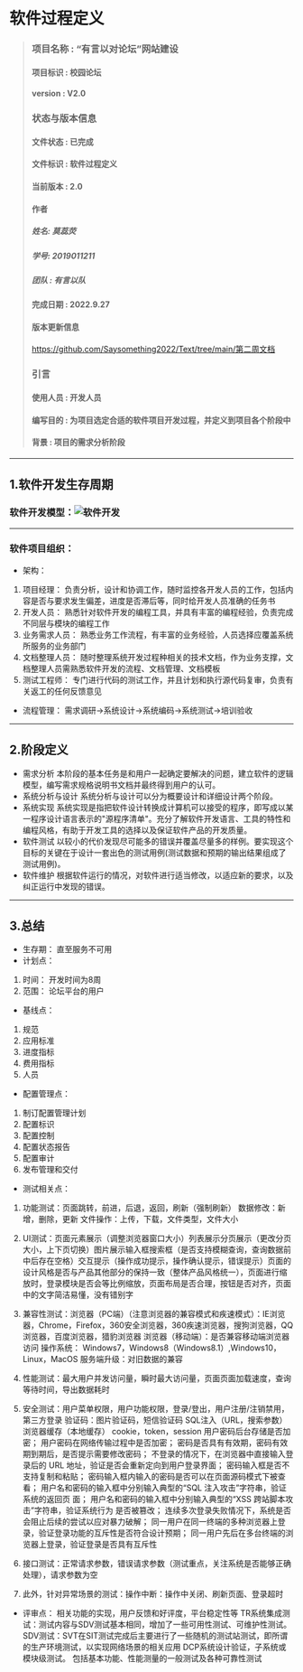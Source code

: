 # 软件过程定义

> ### 项目名称 : “有言以对论坛”网站建设
> #### 项目标识 : 校园论坛
> #### version : V2.0
> ### 状态与版本信息
> #### 文件状态 : 已完成
> #### 文件标识 : 软件过程定义
> #### 当前版本 : 2.0 
> #### 作者
> ##### 姓名: 莫蕊荧
> ##### 学号: 2019011211
> ##### 团队 : 有言以队
> #### 完成日期 : 2022.9.27
> #### 版本更新信息
> https://github.com/Saysomething2022/Text/tree/main/第二周文档
> ### 引言
> #### 使用人员 : 开发人员
> #### 编写目的 : 为项目选定合适的软件项目开发过程，并定义到项目各个阶段中
> #### 背景 : 项目的需求分析阶段
***
## 1.软件开发生存周期
### 软件开发模型：![软件开发](https://user-images.githubusercontent.com/75230560/191182687-d83a5ad6-6cac-4e6c-811e-12a3572c76d9.png)
* * *
### 软件项目组织：
- 架构：
1. 项目经理：
负责分析，设计和协调工作，随时监控各开发人员的工作，包括内容是否与要求发生偏差，进度是否滞后等，同时给开发人员准确的任务书
1. 开发人员：
熟悉针对软件开发的编程工具，并具有丰富的编程经验，负责完成不同层与模块的编程工作
1. 业务需求人员：
熟悉业务工作流程，有丰富的业务经验，人员选择应覆盖系统所服务的业务部门
1. 文档整理人员：
随时整理系统开发过程种相关的技术文档，作为业务支撑，文档整理人员需熟悉软件开发的流程、文档管理、文档模板
1. 测试工程师：
专门进行代码的测试工作，并且计划和执行源代码复审，负责有关返工的任何反馈意见
- 流程管理：
需求调研→系统设计→系统编码→系统测试→培训验收
* * *
## 2.阶段定义
- 需求分析 
本阶段的基本任务是和用户一起确定要解决的问题，建立软件的逻辑模型，编写需求规格说明书文档并最终得到用户的认可。
- 系统分析与设计 
系统分析与设计可以分为概要设计和详细设计两个阶段。
- 系统实现 
系统实现是指把软件设计转换成计算机可以接受的程序，即写成以某一程序设计语言表示的"源程序清单"。充分了解软件开发语言、工具的特性和编程风格，有助于开发工具的选择以及保证软件产品的开发质量。
- 软件测试 
以较小的代价发现尽可能多的错误并覆盖尽量多的样例。要实现这个目标的关键在于设计一套出色的测试用例(测试数据和预期的输出结果组成了测试用例)。
- 软件维护 
根据软件运行的情况，对软件进行适当修改，以适应新的要求，以及纠正运行中发现的错误。
* * *
## 3.总结
- 生存期：
直至服务不可用
- 计划点：
1. 时间：
开发时间为8周
3. 范围：
论坛平台的用户
- 基线点：
1. 规范
6. 应用标准
7. 进度指标
8. 费用指标
9. 人员
- 配置管理点：
 
1. 制订配置管理计划
2. 配置标识
3. 配置控制
4. 配置状态报告
5. 配置审计
6. 发布管理和交付
- 测试相关点：
1. 功能测试：页面跳转，前进，后退，返回，刷新（强制刷新）
数据修改：新增，删除，更新
文件操作：上传，下载，文件类型，文件大小

2. UI测试：页面元素展示（调整浏览器窗口大小）列表展示分页展示（更改分页大小，上下页切换）图片展示输入框搜索框（是否支持模糊查询，查询数据前中后存在空格）交互提示（操作成功提示，操作确认提示，错误提示）页面的设计风格是否与产品其他部分的保持一致（整体产品风格统一），页面进行缩放时，登录模块是否会等比例缩放，页面布局是否合理，按钮是否对齐，页面中的文字简洁易懂，没有错别字

3. 兼容性测试：浏览器（PC端）（注意浏览器的兼容模式和疾速模式）：IE浏览器，Chrome，Firefox，360安全浏览器，360疾速浏览器，搜狗浏览器，QQ浏览器，百度浏览器，猎豹浏览器
浏览器（移动端）：是否兼容移动端浏览器访问
操作系统：
Windows7，Windows8（Windows8.1）,Windows10，Linux，MacOS
服务端升级：对旧数据的兼容

4. 性能测试：最大用户并发访问量，瞬时最大访问量，页面页面加载速度，查询等待时间，导出数据耗时

5. 安全测试：用户菜单权限，用户功能权限，登录/登出，用户注册/注销禁用，第三方登录
验证码：图片验证码，短信验证码
SQL注入（URL，搜索参数）
浏览器缓存（本地缓存）
cookie，token，session
用户密码后台存储是否加密；
用户密码在网络传输过程中是否加密；
密码是否具有有效期，密码有效期到期后，是否提示需要修改密码；
不登录的情况下，在浏览器中直接输入登录后的 URL 地址，验证是否会重新定向到用户登录界面；
密码输入框是否不支持复制和粘贴；
密码输入框内输入的密码是否可以在页面源码模式下被查看；
用户名和密码的输入框中分别输入典型的“SQL 注入攻击”字符串，验证系统的返回页
面；
用户名和密码的输入框中分别输入典型的“XSS 跨站脚本攻击”字符串，验证系统行为
是否被篡改；
连续多次登录失败情况下，系统是否会阻止后续的尝试以应对暴力破解；
同一用户在同一终端的多种浏览器上登录，验证登录功能的互斥性是否符合设计预期；
同一用户先后在多台终端的浏览器上登录，验证登录是否具有互斥性

6. 接口测试：正常请求参数，错误请求参数（测试重点，关注系统是否能够正确处理），请求参数为空

7. 此外，针对异常场景的测试：操作中断：操作中关闭、刷新页面、登录超时

- 评审点：
相关功能的实现，用户反馈和好评度，平台稳定性等
TR系统集成测试：测试内容与SDV测试基本相同，增加了一些可用性测试、可维护性测试。
SDV测试：SVT在SIT测试完成后主要进行了一些随机的测试站测试，即所谓的生产环境测试，以实现网络场景的相关应用
DCP系统设计验证，子系统或模块级测试。 包括基本功能、性能测量的一般测试及各种可靠性测试
